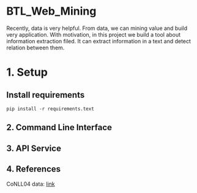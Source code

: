 # BTL_Web_Mining
Recently, data is very helpful. From data, we can mining value and build very application.
With motivation, in this project we build a tool about information extraction filed. 
It can extract information in a text and detect relation between them.


# 1. Setup
## Install requirements
```commandline
pip install -r requirements.text
```

## 2. Command Line Interface


## 3. API Service


## 4. References
CoNLL04 data: [link](https://cogcomp.seas.upenn.edu/Data/ER/)

